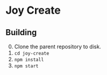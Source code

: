 # Joy Create

## Building
 0. Clone the parent repository to disk.
 1. `cd joy-create`
 2. `npm install`
 3. `npm start`
